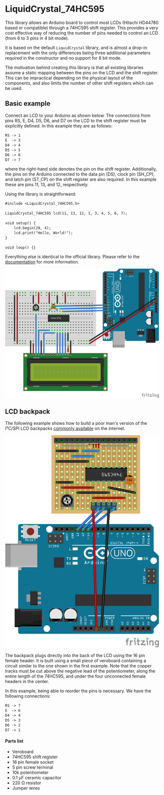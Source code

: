 # LiquidCrystal_74HC595 #

This library allows an Arduino board to control most LCDs (Hitachi HD44780 based or compatible) through a 74HC595 shift register. This provides a very cost effective way of reducing the number of pins needed to control an LCD (from 6 to 3 pins in 4 bit mode).

It is based on the default `LiquidCrystal` library, and is almost a drop-in replacement with the only differences being three additional parameters required in the constructor and no support for 8 bit mode.

The motivation behind creating this library is that all existing libraries assume a static mapping between the pins on the LCD and the shift register. This can be impractical depending on the physical layout of the components, and also limits the number of other shift registers which can be used.

## Basic example ##

Connect an LCD to your Arduino as shown below. The connections from pins RS, E, D4, D5, D6, and D7 on the LCD to the shift register must be explicitly defined. In this example they are as follows:

```
RS -> 1
E  -> 3
D4 -> 4
D5 -> 5
D6 -> 6
D7 -> 7
```

where the right-hand side denotes the pin on the shift register. Additionally, the pins on the Arduino connected to the data pin (DS), clock pin (SH_CP), and latch pin (ST_CP) on the shift register are also required. In this example these are pins 11, 13, and 12, respectively.

Using the library is straightforward:

```
#include <LiquidCrystal_74HC595.h>

LiquidCrystal_74HC595 lcd(11, 13, 12, 1, 3, 4, 5, 6, 7);

void setup() {
    lcd.begin(20, 4);
    lcd.print("Hello, World!");
}

void loop() {}
```

Everything else is identical to the official library. Please refer to the [documentation](https://www.arduino.cc/en/Reference/LiquidCrystal) for more information.

![LCD connected to Arduino via 74HC595 shift register](/extras/example.png)

## LCD backpack ##

The following example shows how to build a poor man's version of the I²C/SPI LCD backpacks [commonly available](https://www.adafruit.com/product/292) on the internet.

![LCD backpack](/extras/backpack.png)

The backpack plugs directly into the back of the LCD using the 16 pin female header. It is built using a small piece of veroboard containing a circuit similar to the one shown in the first example. Note that the copper tracks must be cut above the negative lead of the potentiometer, along the entire length of the 74HC595, and under the four unconnected female headers in the center.

In this example, being able to reorder the pins is necessary. We have the following connections:

```
RS -> 7
E  -> 6
D4 -> 4
D5 -> 3
D6 -> 2
D7 -> 1
```

#### Parts list ####

* Veroboard
* 74HC595 shift register
* 16 pin female socket
* 5 pin screw terminal
* 10k potentiometer
* 0.1 μF ceramic capacitor
* 220 Ω resistor
* Jumper wires
